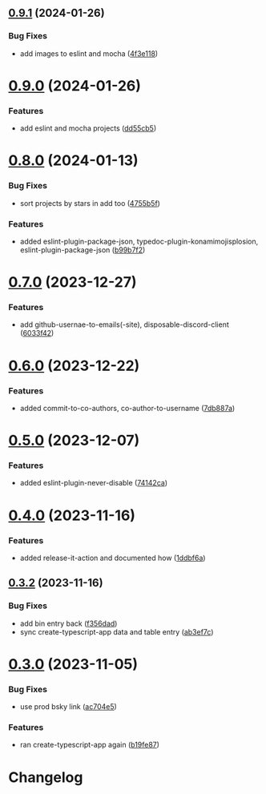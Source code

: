 ## [0.9.1](https://github.com/JoshuaKGoldberg/JoshuaKGoldberg/compare/0.9.0...0.9.1) (2024-01-26)

### Bug Fixes

- add images to eslint and mocha ([4f3e118](https://github.com/JoshuaKGoldberg/JoshuaKGoldberg/commit/4f3e118974fcff5a20a36164eb7228eac8412d20))

# [0.9.0](https://github.com/JoshuaKGoldberg/JoshuaKGoldberg/compare/0.8.0...0.9.0) (2024-01-26)

### Features

- add eslint and mocha projects ([dd55cb5](https://github.com/JoshuaKGoldberg/JoshuaKGoldberg/commit/dd55cb56764031e1bf954aa56dd81a2bbd125e77))

# [0.8.0](https://github.com/JoshuaKGoldberg/JoshuaKGoldberg/compare/0.7.0...0.8.0) (2024-01-13)

### Bug Fixes

- sort projects by stars in add too ([4755b5f](https://github.com/JoshuaKGoldberg/JoshuaKGoldberg/commit/4755b5f9feed655bf3c8814b42a60bf85bb36e94))

### Features

- added eslint-plugin-package-json, typedoc-plugin-konamimojisplosion, eslint-plugin-package-json ([b99b7f2](https://github.com/JoshuaKGoldberg/JoshuaKGoldberg/commit/b99b7f27c3d03bc4858dccdee12026095213dea5))

# [0.7.0](https://github.com/JoshuaKGoldberg/JoshuaKGoldberg/compare/0.6.0...0.7.0) (2023-12-27)

### Features

- add github-usernae-to-emails(-site), disposable-discord-client ([6033f42](https://github.com/JoshuaKGoldberg/JoshuaKGoldberg/commit/6033f42316817ac608492ef324bbdf070d5cb992))

# [0.6.0](https://github.com/JoshuaKGoldberg/JoshuaKGoldberg/compare/0.5.0...0.6.0) (2023-12-22)

### Features

- added commit-to-co-authors, co-author-to-username ([7db887a](https://github.com/JoshuaKGoldberg/JoshuaKGoldberg/commit/7db887a98eef1f830e8245a26d2bc3dbdca03f62))

# [0.5.0](https://github.com/JoshuaKGoldberg/JoshuaKGoldberg/compare/0.4.0...0.5.0) (2023-12-07)

### Features

- added eslint-plugin-never-disable ([74142ca](https://github.com/JoshuaKGoldberg/JoshuaKGoldberg/commit/74142cad3a319f099a1fa29b926bc49709898aaf))

# [0.4.0](https://github.com/JoshuaKGoldberg/JoshuaKGoldberg/compare/0.3.2...0.4.0) (2023-11-16)

### Features

- added release-it-action and documented how ([1ddbf6a](https://github.com/JoshuaKGoldberg/JoshuaKGoldberg/commit/1ddbf6ad535c863348ed906cbd435f2c13258a0c))

## [0.3.2](https://github.com/JoshuaKGoldberg/JoshuaKGoldberg/compare/0.3.0...0.3.2) (2023-11-16)

### Bug Fixes

- add bin entry back ([f356dad](https://github.com/JoshuaKGoldberg/JoshuaKGoldberg/commit/f356dad56fb9485a76bc42955219390435e39ccc))
- sync create-typescript-app data and table entry ([ab3ef7c](https://github.com/JoshuaKGoldberg/JoshuaKGoldberg/commit/ab3ef7c0f7ff8c916f90e393631465fc72eea0e2))

# [0.3.0](https://github.com/JoshuaKGoldberg/JoshuaKGoldberg/compare/0.2.2...0.3.0) (2023-11-05)

### Bug Fixes

- use prod bsky link ([ac704e5](https://github.com/JoshuaKGoldberg/JoshuaKGoldberg/commit/ac704e5b7258a7811dae049bfce6f4c0b554d3d6))

### Features

- ran create-typescript-app again ([b19fe87](https://github.com/JoshuaKGoldberg/JoshuaKGoldberg/commit/b19fe8785f2ad170eaed654dffe51c83fc69ff78))

# Changelog
